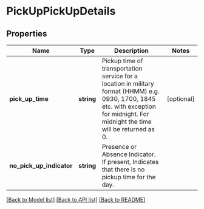 # PickUpPickUpDetails

## Properties
Name | Type | Description | Notes
------------ | ------------- | ------------- | -------------
**pick_up_time** | **string** | Pickup time of transportation service for a location in military format (HHMM) e.g. 0930, 1700, 1845 etc. with exception for midnight. For midnight the time will be returned as 0. | [optional] 
**no_pick_up_indicator** | **string** | Presence or Absence Indicator. If present, Indicates that there is no pickup time for the day. | 

[[Back to Model list]](../../README.md#documentation-for-models) [[Back to API list]](../../README.md#documentation-for-api-endpoints) [[Back to README]](../../README.md)


